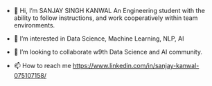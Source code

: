 - 👋 Hi, I’m SANJAY SINGH KANWAL 
  An Engineering student with the ability to follow instructions, and work cooperatively within team environments.
- 👀 I’m interested in Data Science, Machine Learning, NLP, AI

- 💞️ I’m looking to collaborate w9th Data Science and AI community.
- 📫 How to reach me https://www.linkedin.com/in/sanjay-kanwal-075107158/

<!---
sanjaykanwal360/sanjaykanwal360 is a ✨ special ✨ repository because its `README.md` (this file) appears on your GitHub profile.
You can click the Preview link to take a look at your changes.
--->
